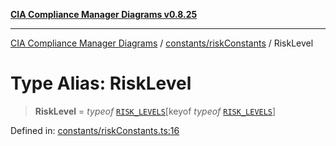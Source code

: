 [**CIA Compliance Manager Diagrams v0.8.25**](../../../README.md)

***

[CIA Compliance Manager Diagrams](../../../modules.md) / [constants/riskConstants](../README.md) / RiskLevel

# Type Alias: RiskLevel

> **RiskLevel** = *typeof* [`RISK_LEVELS`](../variables/RISK_LEVELS.md)\[keyof *typeof* [`RISK_LEVELS`](../variables/RISK_LEVELS.md)\]

Defined in: [constants/riskConstants.ts:16](https://github.com/Hack23/cia-compliance-manager/blob/b7816746b3b7f5e02cb18303af9cc6696a8caef9/src/constants/riskConstants.ts#L16)
